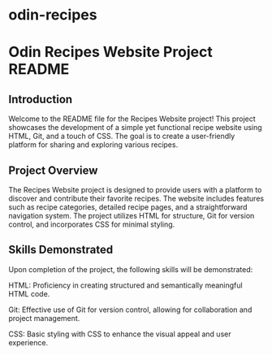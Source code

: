 # odin-recipes
# Odin Recipes Website Project README

## Introduction
Welcome to the README file for the Recipes Website project! This project showcases the development of a simple yet functional recipe website using HTML, Git, and a touch of CSS. The goal is to create a user-friendly platform for sharing and exploring various recipes.

## Project Overview
The Recipes Website project is designed to provide users with a platform to discover and contribute their favorite recipes. The website includes features such as recipe categories, detailed recipe pages, and a straightforward navigation system. The project utilizes HTML for structure, Git for version control, and incorporates CSS for minimal styling.

## Skills Demonstrated
Upon completion of the project, the following skills will be demonstrated:

HTML: Proficiency in creating structured and semantically meaningful HTML code.

Git: Effective use of Git for version control, allowing for collaboration and project management.

CSS: Basic styling with CSS to enhance the visual appeal and user experience.
